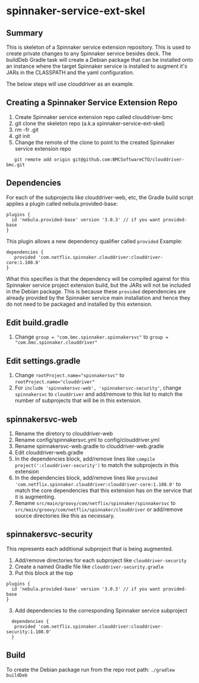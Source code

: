 # spinnaker-service-ext-skel

## Summary

This is skeleton of a Spinnaker service extension repository. This is used to create private changes to any Spinnaker service besides deck. The buildDeb Gradle task will create a Debian package that can be installed onto an instance where the target Spinnaker service is installed to augment it's JARs in the CLASSPATH and the yaml configuration.

The below steps will use clouddriver as an example.

## Creating a Spinnaker Service Extension Repo

1. Create Spinnaker service extension repo called clouddriver-bmc
2. git clone the skeleton repo (a.k.a spinnaker-service-ext-skel)
3. rm -fr .git
4. git init
3. Change the remote of the clone to point to the created Spinnaker service extension repo
```
   git remote add origin git@github.com:BMCSoftwareCTO/clouddriver-bmc.git
```

## Dependencies
For each of the subprojects like clouddriver-web, etc, the Gradle build script applies a plugin called nebula.provided-base:
```
plugins {
  id 'nebula.provided-base' version '3.0.3' // if you want provided-base
}
```

This plugin allows a new dependency qualifier called `provided`
Example:

```
dependencies {
   provided 'com.netflix.spinnaker.clouddriver:clouddriver-core:1.108.0'
}
```

What this specifies is that the dependency will be compiled against for this Spinnaker service project extension build, but the JARs will not be included in the Debian package. This is because these `provided` dependencies are already provided by the Spinnaker service main installation and hence they do not need to be packaged and installed by this extension.

## Edit build.gradle

1. Change ```group = "com.bmc.spinnaker.spinnakersvc"``` to ```group = "com.bmc.spinnaker.clouddriver"```

## Edit settings.gradle

1. Change ```rootProject.name="spinnakersvc"``` to ```rootProject.name="clouddriver"```
2. For ```include 'spinnakersvc-web', 'spinnakersvc-security'```, change ```spinnakersvc``` to ```clouddriver``` and add/remove to this list to match the number of subprojects that will be in this extension.

## spinnakersvc-web

1. Rename the diretory to clouddriver-web
2. Rename config/spinnakersvc.yml to config/clouddriver.yml
3. Rename spinnakersvc-web.gradle to clouddriver-web.gradle
4. Edit clouddriver-web.gradle
  1. In the dependencies block, add/remove lines like ```compile project(':clouddriver-security')``` to match the subprojects in this extension
  2. In the dependencies block, add/remove lines like ```provided 'com.netflix.spinnaker.clouddriver:clouddriver-core:1.108.0'``` to match the core dependencies that this extension has on the service that it is augmenting.
5. Rename ```src/main/groovy/com/netflix/spinnaker/spinnakersvc``` to ```src/main/groovy/com/netflix/spinnaker/clouddriver``` or add/remove source directories like this as necessary.

## spinnakersvc-security

This represents each additional subproject that is being augmented.

1. Add/remove directories for each subproject like ```clouddriver-security```
2. Create a named Gradle file like ```clouddriver-security.gradle```
  1. Put this block at the top
  ```
  plugins {
    id 'nebula.provided-base' version '3.0.3' // if you want provided-base
  }
  ```
3. Add dependencies to the corresponding Spinnaker service subproject
```
  dependencies {
   provided 'com.netflix.spinnaker.clouddriver:clouddriver-security:1.108.0'
  }
```

## Build

To create the Debian package run from the repo root path:
`./gradlew buildDeb`
